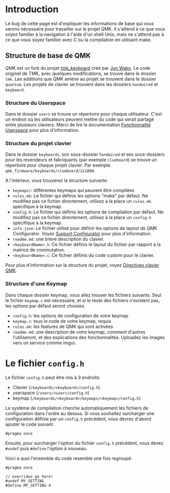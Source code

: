 # Introduction

Le bug de cette page est d'expliquer les informations de base qui vous serons nécessaire pour travailler sur le projet QMK. Il s'attend à ce que vous soyez familier à la navigation à l'aide d'un shell Unix, mais ne s'attend pas à ce que vous soyez familier avec C ou la compilation en utilisant make.

## Structure de base de QMK

QMK est un fork du projet [tmk_keyboard](https://github.com/tmk/tmk_keyboard) créé par [Jun Wako](https://github.com/tmk). Le code originel de TMK, avec quelques modifications, se trouve dans le dossier `tmk`. Les additions que QMK amène au projet se trouvent dans le dossier `quantum`. Les projets de clavier se trouvent dans les dossiers `handwired` et `keyboard`.

### Structure du Userspace

Dans le dossier `users` se trouve un répertoire pour chaque utilisateur. C'est un endroit où les utilisateurs peuvent mettre du code qui serait partagé entre plusieurs claviers. Merci de lire la documentation  [Fonctionnalité Userspace](feature_userspace.md) pour plus d'information.

### Structure du projet clavier

Dans le dossier `keyboards`, son sous-dossier `handwired` et ses sous-dossiers pour les revendeurs et fabriquants (par exemple `clueboard`) se trouve un répertoire pour chaque projet clavier. Par exemple `qmk_firmware/keyboards/clueboard/2x1800`.

A l'intérieur, vous trouverez la structure suivante:

* `keymaps/`: différentes keymaps qui peuvent être compilées
* `rules.mk`: Le fichier qui définis les options "make" par défaut. Ne modifiez pas ce fichier directement, utilisez à la place un `rules.mk` spécifique à la keymap.
* `config.h`: Le fichier qui définis les options de compilation par défaut. Ne modifiez pas ce fichier directement, utilisez à la place un `config.h` spécifique à la keymap.
* `info.json`: Le fichier utilisé pour définir les options de layout de QMK Configurator. Voyez [Support Configurator](reference_configurator_support.md) pour plus d'information.
* `readme.md`: une brève description du clavier.
* `<keyboardName>.h`: Ce fichier définis le layout du fichier par rapport à la matrice de commutation.
* `<keyboardName>.c`: Ce fichier définis du code custom pour le clavier.

Pour plus d'information sur la structure du projet, voyez [Directives clavier QMK](hardware_keyboard_guidelines.md).

### Structure d'une Keymap

Dans chaque dossier keymap, vous allez trouver les fichiers suivants. Seul le fichier `keymap.c` est nécessaire, et si le reste des fichiers n'existent pas, les options par défaut seront choisies.

* `config.h`: les options de configuration de votre keymap
* `keymap.c`: tous le code de votre keymap, requis
* `rules.mk`: les features de QMK qui sont activées
* `readme.md`: une description de votre keymap, comment d'autres l'utiliseront, et des explications des fonctionnalités. Uploadez les images vers un service comme imgur.

# Le fichier `config.h`

Le fichier `config.h` peut être mis à 3 endroits:

* Clavier (`/keyboards/<keyboard>/config.h`)
* userspace (`/users/<user>/config.h`)
* keymap (`/keyboards/<keyboard>/keymaps/<keymap>/config.h`)

Le système de compilation cherche automatiquement les fichiers de configuration dans l'ordre au dessus. Si vous souhaitez surcharger une configuration définie par un `config.h` précédent, vous devrez d'abord ajouter le code suivant.

```
#pragma once
```

Ensuite, pour surcharger l'option du fichier `config.h` précédent, vous devez `#undef` puis `#define` l'option à nouveau.

Voici à quoi l'ensemble du code resemble une fois regroupé:

```
#pragma once

// overrides go here!
#undef MY_SETTING
#define MY_SETTING 4
```
